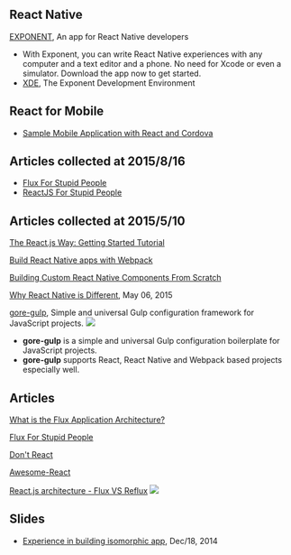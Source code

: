 ## React Native

[EXPONENT](http://exponentjs.com/), An app for React Native developers

- With Exponent, you can write React Native experiences with any computer and a text editor and a phone. No need for Xcode or even a simulator. Download the app now to get started.
- [XDE](https://github.com/exponentjs/xde), The Exponent Development Environment


## React for Mobile

- [Sample Mobile Application with React and Cordova](http://coenraets.org/blog/2014/12/sample-mobile-application-with-react-and-cordova/)

## Articles collected at 2015/8/16

- [Flux For Stupid People](http://blog.andrewray.me/flux-for-stupid-people/)
- [ReactJS For Stupid People](http://blog.andrewray.me/reactjs-for-stupid-people/)

## Articles collected at 2015/5/10

[The React.js Way: Getting Started Tutorial](http://blog.risingstack.com/the-react-way-getting-started-tutorial/?utm_source=Facebook&utm_medium=reactjs&utm_campaign=reactguide)

[Build React Native apps with Webpack](https://github.com/mjohnston/react-native-webpack-server)

[Building Custom React Native Components From Scratch](http://moduscreate.com/react_native_custom_components_ios/)

[Why React Native is Different](http://jlongster.com/Why-React-Native-is-Different), May 06, 2015

[gore-gulp](https://github.com/goreutils/gore-gulp), Simple and universal Gulp configuration framework for JavaScript projects.
![](https://camo.githubusercontent.com/cfcc2275cc2cd92d4d6390ba80e1c56961e31c45/68747470733a2f2f63646e2e7261776769742e636f6d2f676f72657574696c732f676f72657574696c732e6769746875622e696f2f653065653637653837323538306432336332376139656235663961623365386366336564373265642f6173736574732f676f72652d67756c702e706e67)

- **gore-gulp** is a simple and universal Gulp configuration boilerplate for JavaScript projects.
- **gore-gulp** supports React, React Native and Webpack based projects especially well.


## Articles

[What is the Flux Application Architecture?](https://medium.com/brigade-engineering/what-is-the-flux-application-architecture-b57ebca85b9e)

[Flux For Stupid People](http://blog.andrewray.me/flux-for-stupid-people/)

[Don't React](http://staltz.com/dont-react/#/)

[Awesome-React](https://github.com/enaqx/awesome-react)

[React.js architecture - Flux VS Reflux](http://blog.krawaller.se/posts/react-js-architecture-flux-vs-reflux/)
![](http://blog.krawaller.se/img/flux-diagram.png)

## Slides

- [Experience in building isomorphic app](https://speakerdeck.com/yhsiang/experience-in-building-isomorphic-app), Dec/18, 2014